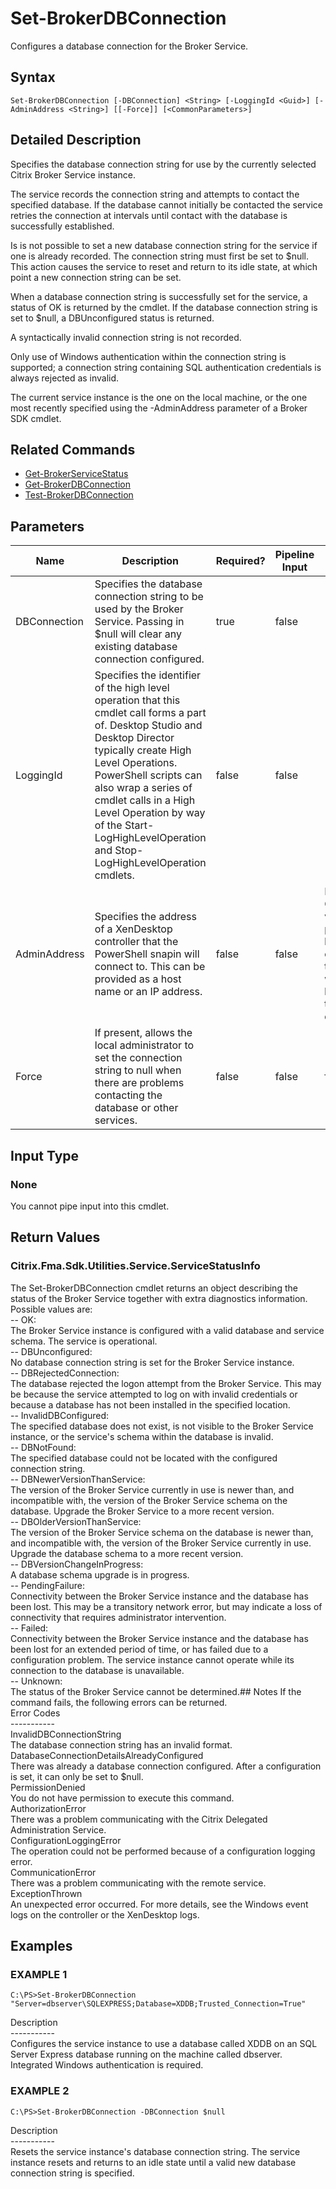 ﻿# Set-BrokerDBConnection

   Configures a database connection for the Broker Service.

## Syntax
```
Set-BrokerDBConnection [-DBConnection] <String> [-LoggingId <Guid>] [-AdminAddress <String>] [[-Force]] [<CommonParameters>]
```

## Detailed Description
   Specifies the database connection string for use by the currently selected Citrix Broker Service instance.

The service records the connection string and attempts to contact the specified database. If the database cannot initially be contacted the service retries the connection at intervals until contact with the database is successfully established.

Is is not possible to set a new database connection string for the service if one is already recorded. The connection string must first be set to $null. This action causes the service to reset and return to its idle state, at which point a new connection string can be set.

When a database connection string is successfully set for the service, a status of OK is returned by the cmdlet. If the database connection string is set to $null, a DBUnconfigured status is returned.

A syntactically invalid connection string is not recorded.

Only use of Windows authentication within the connection string is supported; a connection string containing SQL authentication credentials is always rejected as invalid.

The current service instance is the one on the local machine, or the one most recently specified using the -AdminAddress parameter of a Broker SDK cmdlet.

## Related Commands
  * [Get-BrokerServiceStatus](Get-BrokerServiceStatus.html)
  * [Get-BrokerDBConnection](Get-BrokerDBConnection.html)
  * [Test-BrokerDBConnection](Test-BrokerDBConnection.html)
## Parameters

| Name   | Description | Required? | Pipeline Input | Default Value |
| --- | --- | --- | --- | --- |
| DBConnection | Specifies the database connection string to be used by the Broker Service.  Passing in $null will clear any existing database connection configured. | true | false |  |
| LoggingId | Specifies the identifier of the high level operation that this cmdlet call forms a part of. Desktop Studio and Desktop Director typically create High Level Operations. PowerShell scripts can also wrap a series of cmdlet calls in a High Level Operation by way of the Start-LogHighLevelOperation and Stop-LogHighLevelOperation cmdlets. | false | false |  |
| AdminAddress | Specifies the address of a XenDesktop controller that the PowerShell snapin will connect to. This can be provided as a host name or an IP address. | false | false | Localhost. Once a value is provided by any cmdlet, this value will become the default. |
| Force | If present, allows the local administrator to set the connection string to null when there are problems contacting the database or other services. | false | false | false |

## Input Type
### None
   You cannot pipe input into this cmdlet.
## Return Values
### Citrix.Fma.Sdk.Utilities.Service.ServiceStatusInfo
   The Set-BrokerDBConnection cmdlet returns an object describing the status of the Broker Service together with extra diagnostics information. Possible values are:<br>-- OK:<br>The Broker Service instance is configured with a valid database and service schema. The service is operational.<br>-- DBUnconfigured:<br>No database connection string is set for the Broker Service instance.<br>-- DBRejectedConnection:<br>The database rejected the logon attempt from the Broker Service. This may be because the service attempted to log on with invalid credentials or because a database has not been installed in the specified location.<br>-- InvalidDBConfigured:<br>The specified database does not exist, is not visible to the Broker Service instance, or the service's schema within the database is invalid.<br>-- DBNotFound:<br>The specified database could not be located with the configured connection string.<br>-- DBNewerVersionThanService:<br>The version of the Broker Service currently in use is newer than, and incompatible with, the version of the Broker Service schema on the database. Upgrade the Broker Service to a more recent version.<br>-- DBOlderVersionThanService:<br>The version of the Broker Service schema on the database is newer than, and incompatible with, the version of the Broker Service currently in use. Upgrade the database schema to a more recent version.<br>-- DBVersionChangeInProgress:<br>A database schema upgrade is in progress.<br>-- PendingFailure:<br>Connectivity between the Broker Service instance and the database has been lost. This may be a transitory network error, but may indicate a loss of connectivity that requires administrator intervention.<br>-- Failed:<br>Connectivity between the Broker Service instance and the database has been lost for an extended period of time, or has failed due to a configuration problem. The service instance cannot operate while its connection to the database is unavailable.<br>-- Unknown:<br>The status of the Broker Service cannot be determined.## Notes
   If the command fails, the following errors can be returned.<br>    Error Codes<br>    -----------<br>    InvalidDBConnectionString<br>        The database connection string has an invalid format.<br>    DatabaseConnectionDetailsAlreadyConfigured<br>        There was already a database connection configured. After a configuration is set, it can only be set to $null.<br>    PermissionDenied<br>        You do not have permission to execute this command.<br>    AuthorizationError<br>        There was a problem communicating with the Citrix Delegated Administration Service.<br>    ConfigurationLoggingError<br>        The operation could not be performed because of a configuration logging error.<br>    CommunicationError<br>        There was a problem communicating with the remote service.<br>    ExceptionThrown<br>        An unexpected error occurred.  For more details, see the Windows event logs on the controller or the XenDesktop logs.
## Examples

### EXAMPLE 1
```
C:\PS>Set-BrokerDBConnection "Server=dbserver\SQLEXPRESS;Database=XDDB;Trusted_Connection=True"
```
   Description<br>-----------<br>Configures the service instance to use a database called XDDB on an SQL Server Express database running on the machine called dbserver. Integrated Windows authentication is required.
### EXAMPLE 2
```
C:\PS>Set-BrokerDBConnection -DBConnection $null
```
   Description<br>-----------<br>Resets the service instance's database connection string. The service instance resets and returns to an idle state until a valid new database connection string is specified.
